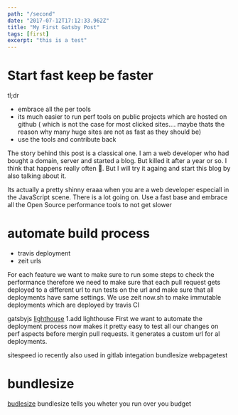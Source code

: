 ```yaml
---
path: "/second"
date: "2017-07-12T17:12:33.962Z"
title: "My First Gatsby Post"
tags: [first]
excerpt: "this is a test"
---
```


# Start fast keep be faster

tl;dr

* embrace all the per tools
* its much easier to run perf tools on public projects which are hosted on github ( which is not the case for most clicked sites.... maybe thats the reason why many huge sites are not as fast as they should be)
* use the tools and contribute back

The story behind this post is a classical one. I am a web developer who had bought a domain, server and started a blog. But killed it after a year or so. I think that happens really often 🙈. But I will try it againg and start this blog by also talking about it.

Its actually a pretty shinny eraaa when you are a web developer especiall in the JavaScript scene. There is a lot going on.
Use a fast base and embrace all the Open Source performance tools to not get slower

# automate build process

* travis deployment
* zeit urls

For each feature we want to make sure to run some steps to check the performance therefore we need to make sure that each pull request gets deployed to a different url to run tests on the url and make sure that all deployments have same settings. We use zeit now.sh to make immutable deployments which are deployed by travis CI

gatsbyjs
[lighthouse](https://github.com/ebidel/lighthouse-ci)
1.add lighthouse
First we want to automate the deployment process now makes it pretty easy to test all our changes on perf aspects before mergin pull requests. it generates a custom url for al deployments.

sitespeed io recently also used in gitlab integation
bundlesize
webpagetest

# bundlesize

[budlesize](https://github.com/siddharthkp/bundlesize)
bundlesize tells you wheter you run over you budget
